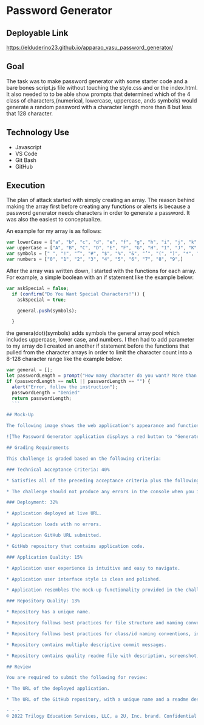 # Password Generator

## Deployable Link
https://elduderino23.github.io/apparao_vasu_password_generator/

## Goal
The task was to make password generator with some starter code and a bare bones script.js file without touching the style.css and or the index.html.
It also needed to to be able show prompts that determined which of the 4 class of characters,(numerical, lowercase, uppercase, ands symbols) would generate a random password with a character length more than 8 but less that 128 character.

## Technology Use
  - Javascript
  - VS Code
  - Git Bash 
  - GitHub

## Execution

The plan of attack started with simply creating an array. The reason behind making the array first before creating any functions or alerts is because a password generator needs characters in order to generate a password. It was also the easiest to conceptualize. 

An example for my array is as follows:

```Javascript
var lowerCase = ["a", "b", "c", "d", "e", "f", "g", "h", "i", "j", "k", "l", "m", "n", "o", "p", "q", "r", "s", "t", "u", "v", "w", "x", "y", "z"]
var upperCase = ["A", "B", "C", "D", "E", "F", "G", "H", "I", "J", "K", "L", "M", "N", "O", "P", "Q", "R", "S", "T", "U", "V", "W", "X", "Y", "Z"]
var symbols = [" ", "!", "”", "#", "$", "%", "&", "’", "(", ")", "*", "+", ",", "-", ".", "/", ":", ";", "<", "=", ">", "?", "@", "[", ",", ".", "/", ":", ";", "<", "=", ">", "?", "@", "[", "\ ", "]", "^", "_", "`", "{", "|", "}", "~",]
var numbers = ["0", "1", "2", "3", "4", "5", "6", "7", "8", "9",]
```
After the array was written down, I started with the functions for each array. For example, a simple boolean with an if statement like the example below:

```Javascript
var askSpecial = false;
  if (confirm("Do You Want Special Characters!")) {
    askSpecial = true;

    general.push(symbols);

  }
  ```
  the genera(dot)(symbols) adds symbols the general array pool which includes uppercase, lower case, and numbers. 
  I then had to add parameter to my array do I created an another if statement before the functions that pulled from the character arrays in order to limit the character count into a 8-128 character range like the example below:

  ```Javascript
  var general = [];
  let passwordLength = prompt("How many character do you want? More than 8 but less than 128.");
  if (passwordLength == null || passwordLength == "") {
    alert("Error, follow the instruction");
    passwordLength = "Denied"
    return passwordLength;
    ```

## Mock-Up

The following image shows the web application's appearance and functionality:

![The Password Generator application displays a red button to "Generate Password".](./Assets/03-javascript-challenge-demo.png)

## Grading Requirements

This challenge is graded based on the following criteria: 

### Technical Acceptance Criteria: 40%

* Satisfies all of the preceding acceptance criteria plus the following:

  * The challenge should not produce any errors in the console when you inspect it using Chrome DevTools.

### Deployment: 32%

* Application deployed at live URL.

* Application loads with no errors.

* Application GitHub URL submitted.

* GitHub repository that contains application code.

### Application Quality: 15%

* Application user experience is intuitive and easy to navigate.

* Application user interface style is clean and polished.

* Application resembles the mock-up functionality provided in the challenge instructions.

### Repository Quality: 13%

* Repository has a unique name.

* Repository follows best practices for file structure and naming conventions.

* Repository follows best practices for class/id naming conventions, indentation, quality comments, etc.

* Repository contains multiple descriptive commit messages.

* Repository contains quality readme file with description, screenshot, and link to deployed application.

## Review

You are required to submit the following for review:

* The URL of the deployed application.

* The URL of the GitHub repository, with a unique name and a readme describing the project.

- - -
© 2022 Trilogy Education Services, LLC, a 2U, Inc. brand. Confidential and Proprietary. All Rights Reserved.
